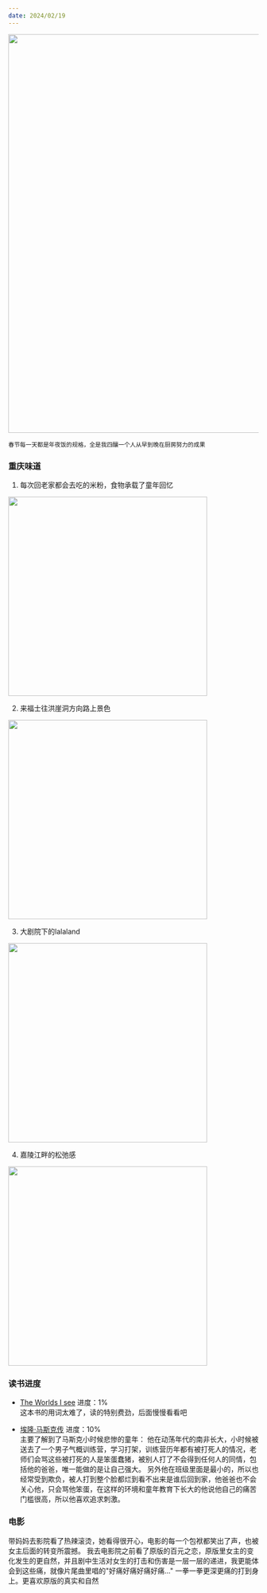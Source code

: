 ```yaml
---
date: 2024/02/19
---
```


<img src="https://i1.wp.com/img.erpweb.eu.org/imgs/2024/02/24550b33f7d0dc57.jpg" width="800"/>

<small>春节每一天都是年夜饭的规格，全是我四釀一个人从早到晚在厨房努力的成果</small>  

### 重庆味道
1. 每次回老家都会去吃的米粉，食物承载了童年回忆<br/>
<img src="https://i1.wp.com/img.erpweb.eu.org/imgs/2024/02/b2baa18c0d14424d.jpg" width="400"/>

2. 来福士往洪崖洞方向路上景色<br/>
<img src="https://i1.wp.com/img.erpweb.eu.org/imgs/2024/02/a97cef2cc109f5a4.jpg" width="400"/>

3. 大剧院下的lalaland<br/>
<img src="https://i1.wp.com/img.erpweb.eu.org/imgs/2024/02/a12e419dadf261fe.jpg" width="400"/>

4. 嘉陵江畔的松弛感<br/>
<img src="https://i1.wp.com/img.erpweb.eu.org/imgs/2024/02/e2d323bb1617f424.jpg" width="400"/>


### 读书进度
- [The Worlds I see](https://book.douban.com/subject/36493045/)
进度：1%<br/>
这本书的用词太难了，读的特别费劲，后面慢慢看看吧

- [埃隆·马斯克传](https://book.douban.com/subject/36518892/)
进度：10%<br/>
主要了解到了马斯克小时候悲惨的童年：
他在动荡年代的南非长大，小时候被送去了一个男子气概训练营，学习打架，训练营历年都有被打死人的情况，老师们会骂这些被打死的人是笨蛋蠢猪，被别人打了不会得到任何人的同情，包括他的爸爸，唯一能做的是让自己强大。
另外他在班级里面是最小的，所以也经常受到欺负，被人打到整个脸都烂到看不出来是谁后回到家，他爸爸也不会关心他，只会骂他笨蛋，在这样的环境和童年教育下长大的他说他自己的痛苦门槛很高，所以他喜欢追求刺激。


### 电影
带妈妈去影院看了热辣滚烫，她看得很开心，电影的每一个包袱都笑出了声，也被女主后面的转变所震撼。
我去电影院之前看了原版的百元之恋，原版里女主的变化发生的更自然，并且剧中生活对女生的打击和伤害是一层一层的递进，我更能体会到这些痛，就像片尾曲里唱的"好痛好痛好痛好痛..." 一拳一拳更深更痛的打到身上。更喜欢原版的真实和自然





